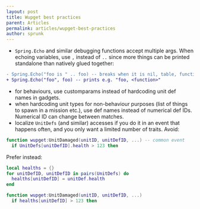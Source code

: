 ```yaml
---
layout: post
title: Wupget best practices
parent: Articles
permalink: articles/wupget-best-practices
author: sprunk
---
```



* `Spring.Echo` and similar debugging functions accept multiple args. When echoing variables, use `,` instead of `..` since more things can be printed standalone than natively glued together:

```diff
- Spring.Echo("foo is " .. foo) -- breaks when it is nil, table, function...
+ Spring.Echo("foo", foo) -- prints e.g. "foo, <function>"
```
* for behaviours, use customparams instead of hardcoding unit def names in gadgets.
* when hardcoding unit types for non-behaviour purposes (list of things to spawn in a mission etc.), use def names instead of numerical def IDs. Numerical ID can change between matches.
* localize `UnitDefs` (and similar) accesses if you do it in an event that happens often, and you only want a limited number of traits.
Avoid:

```lua
function wupget:UnitDamaged(unitID, unitDefID, ...) -- common event
  if UnitDefs[unitDefID].health > 123 then
```

Prefer instead:
```lua
local healths = {}
for unitDefID, unitDefID in pairs(UnitDefs) do
  healths[unitDefID] = unitDef.health
end

function wupget:UnitDamaged(unitID, unitDefID, ...)
  if healths[unitDefID] > 123 then
```

